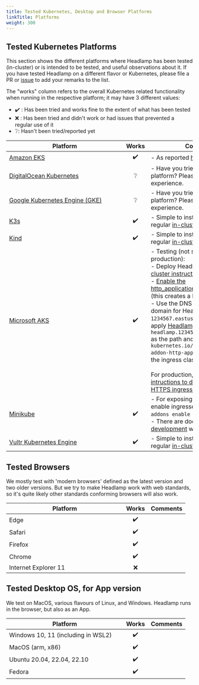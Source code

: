 ```yaml
---
title: Tested Kubernetes, Desktop and Browser Platforms
linkTitle: Platforms
weight: 300
---
```


## Tested Kubernetes Platforms

This section shows the different platforms where Headlamp has been tested (in-cluster) or is intended to be tested, and useful observations about it.
If you have tested Headlamp on a different flavor or Kubernetes, please file a PR or [issue](https://github.com/headlamp-k8s/headlamp/issues/new/choose) to add your remarks to the list.

The "works" column refers to the overall Kubernetes related functionality when running in the respective platform; it may have 3 different values:
- ✔️ : Has been tried and works fine to the extent of what has been tested
- ❌ : Has been tried and didn't work or had issues that prevented a regular use of it
- ❔: Hasn't been tried/reported yet

Platform<div style="min-width: 300px"></div>    | Works | Comments
----------------------------------------------|:-----:|------------------------------------------------------------------------------------------
[Amazon EKS](https://aws.amazon.com/eks/)                     |  ✔️     | - As reported [here](https://github.com/headlamp-k8s/headlamp/issues/266).
[DigitalOcean Kubernetes](https://www.digitalocean.com/products/kubernetes/)        | ❔    | - Have you tried Headlamp on this platform? Please report your experience.
[Google Kubernetes Engine (GKE)](https://cloud.google.com/kubernetes-engine) | ❔    | - Have you tried Headlamp on this platform? Please report your experience.
[K3s](https://k3s.io/)                                         | ✔️     | - Simple to install / expose with the regular [in-cluster instructions](https://headlamp.dev/docs/latest/installation/in-cluster/).
[Kind](https://kind.sigs.k8s.io/)                              | ✔️     | - Simple to install / expose with the regular [in-cluster instructions](https://headlamp.dev/docs/latest/installation/in-cluster/).
[Microsoft AKS](https://azure.microsoft.com/)                  | ✔️     | - Testing (not suitable for production):<br/>- Deploy Headlamp from the [in-cluster instructions](https://headlamp.dev/docs/latest/installation/in-cluster/)<br/>- [Enable the http_application_routing addon](https://docs.microsoft.com/en-us/azure/aks/http-application-routing#use-http-routing) (this creates a DNS zone)<br/>- Use the DNS zone name as the domain for Headlamp, i.e. if it is `1234567.eastus.aksapp.io`, then apply [Headlamp's ingress](https://raw.githubusercontent.com/headlamp-k8s/headlamp/main/kubernetes-headlamp-ingress-sample.yaml) using `headlamp.1234567.eastus.aksapp.io` as the path and use ``kubernetes.io/ingress.class: addon-http-application-routing`` as the ingress class annotation.<br/><br/>For production, please follow the [intructions to deploy with an HTTPS ingress controller](https://docs.microsoft.com/en-us/azure/aks/ingress-tls).
[Minikube](https://minikube.sigs.k8s.io/)                     | ✔️     | - For exposing with an ingress, enable ingresses with `minikube addons enable ingress`: <br> - There are docs about the [development](../development/) with Minikube.|
[Vultr Kubernetes Engine](https://www.vultr.com/kubernetes/)                     |  ✔️     |  - Simple to install / expose with the regular [in-cluster instructions](https://headlamp.dev/docs/latest/installation/in-cluster/).


## Tested Browsers

We mostly test with 'modern browsers' defined as the latest version and two older versions. But we try to make Headlamp work with web standards, so it's quite likely other standards conforming browsers will also work.

Platform<div style="min-width: 300px"></div>    | Works | Comments
----------------------------------------------|:-----:|------------------------------------------------------------------------------------------
Edge                     |  ✔️     |
Safari        | ✔️    |
Firefox                     |  ✔️     |
Chrome                     |  ✔️     |
Internet Explorer 11                     |  ❌     |


## Tested Desktop OS, for App version

We test on MacOS, various flavours of Linux, and Windows. Headlamp runs in the browser, but also as an App.

Platform<div style="min-width: 300px"></div>    | Works | Comments
----------------------------------------------|:-----:|------------------------------------------------------------------------------------------
Windows 10, 11 (including in WSL2)                     |  ✔️     |
MacOS (arm, x86)        | ✔️    |
Ubuntu 20.04, 22.04, 22.10        | ✔️    |
Fedora                     |  ✔️     |
